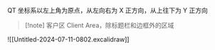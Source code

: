 
QT 坐标系以左上角为原点，从左向右为 X 正方向，从上往下为 Y 正方向

> [!note] 客户区
> Client Area，除标题栏和边框外的区域

![[Untitled-2024-07-11-0802.excalidraw]]